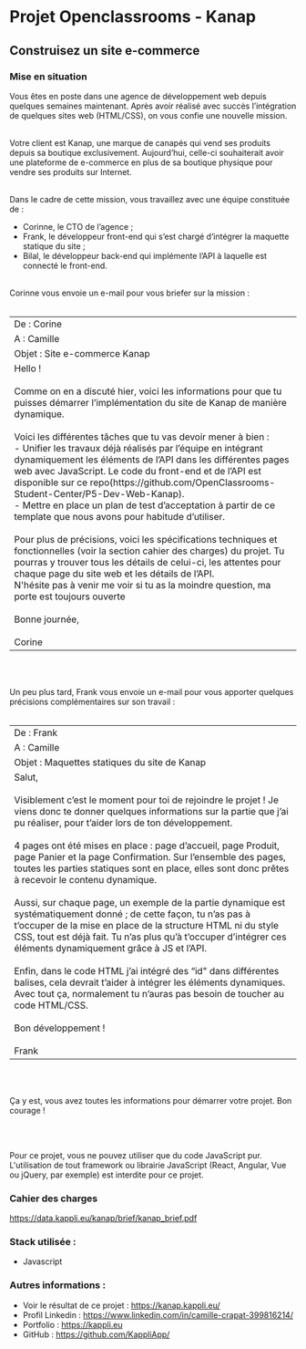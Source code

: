 # Projet Openclassrooms - Kanap
## Construisez un site e-commerce

### Mise en situation

Vous êtes en poste dans une agence de développement web depuis quelques semaines maintenant. Après avoir réalisé avec succès l’intégration de quelques sites web (HTML/CSS), on vous confie une nouvelle mission.</br></br>

Votre client est Kanap, une marque de canapés qui vend ses produits depuis sa boutique exclusivement. Aujourd’hui, celle-ci souhaiterait avoir une plateforme de e-commerce en plus de sa boutique physique pour vendre ses produits sur Internet.</br></br>

Dans le cadre de cette mission, vous travaillez avec une équipe constituée de : </br>
- Corinne, le CTO de l’agence ;
- Frank, le développeur front-end qui s’est chargé d’intégrer la maquette statique du site ;
- Bilal, le développeur back-end qui implémente l’API à laquelle est connecté le front-end.</br></br>

Corinne vous envoie un e-mail pour vous briefer sur la mission :</br></br>

<table>
    <tr>
        <td>
            De : Corine
        </td>
    </tr>
    <tr>
        <td>
            A : Camille
        </td>
    </tr>
    <tr>
        <td>
            Objet : Site e-commerce Kanap
        </td>
    </tr>
    <tr>
        <td>
            Hello ! </br></br>
            Comme on en a discuté hier, voici les informations pour que tu puisses démarrer l’implémentation du site de Kanap de manière dynamique. </br></br>
            Voici les différentes tâches que tu vas devoir mener à bien :</br>
            - Unifier les travaux déjà réalisés par l’équipe en intégrant dynamiquement les éléments de l’API dans les différentes pages web avec JavaScript. Le code du front-end et de l’API est disponible sur ce repo(https://github.com/OpenClassrooms-Student-Center/P5-Dev-Web-Kanap). </br>
            - Mettre en place un plan de test d’acceptation à partir de ce template que nous avons pour habitude d’utiliser. </br></br>
            Pour plus de précisions, voici les spécifications techniques et fonctionnelles (voir la section cahier des charges) du projet. Tu pourras y trouver tous les détails de celui-ci, les attentes pour chaque page du site web et les détails de l’API. </br>
            N'hésite pas à venir me voir si tu as la moindre question, ma porte est toujours ouverte </br></br>
            Bonne journée,</br></br>
            Corine
        </td>
    </tr>
</table>
</br></br>

Un peu plus tard, Frank vous envoie un e-mail pour vous apporter quelques précisions complémentaires sur son travail :</br></br>

<table>
    <tr>
        <td>
            De : Frank
        </td>
    </tr>
    <tr>
        <td>
            A : Camille
        </td>
    </tr>
    <tr>
        <td>
            Objet : Maquettes statiques du site de Kanap
        </td>
    </tr>
    <tr>
        <td>
            Salut,</br></br>
            Visiblement c’est le moment pour toi de rejoindre le projet ! Je viens donc te donner quelques informations sur la partie que j’ai pu réaliser, pour t’aider lors de ton développement. </br></br>
            4 pages ont été mises en place : page d’accueil, page Produit, page Panier et la page Confirmation. Sur l’ensemble des pages, toutes les parties statiques sont en place, elles sont donc prêtes à recevoir le contenu dynamique.</br></br>
            Aussi, sur chaque page, un exemple de la partie dynamique est systématiquement donné ; de cette façon, tu n’as pas à t’occuper de la mise en place de la structure HTML ni du style CSS, tout est déjà fait. Tu n’as plus qu’à t’occuper d’intégrer ces éléments dynamiquement grâce à JS et l’API.</br></br>
            Enfin, dans le code HTML j’ai intégré des “id" dans différentes balises, cela devrait t’aider à intégrer les éléments dynamiques. Avec tout ça, normalement tu n’auras pas besoin de toucher au code HTML/CSS.</br></br>
            Bon développement !</br></br>
            Frank
        </td>
    </tr>
</table>
</br></br>

Ça y est, vous avez toutes les informations pour démarrer votre projet. Bon courage !

</br></br>

Pour ce projet, vous ne pouvez utiliser que du code JavaScript pur. L'utilisation de tout framework ou librairie JavaScript (React, Angular, Vue ou jQuery, par exemple) est interdite pour ce projet.</br>

### Cahier des charges 

https://data.kappli.eu/kanap/brief/kanap_brief.pdf

### Stack utilisée :
- Javascript

### Autres informations :
- Voir le résultat de ce projet : https://kanap.kappli.eu/
- Profil Linkedin : https://www.linkedin.com/in/camille-crapat-399816214/
- Portfolio : https://kappli.eu
- GitHub : https://github.com/KappliApp/

